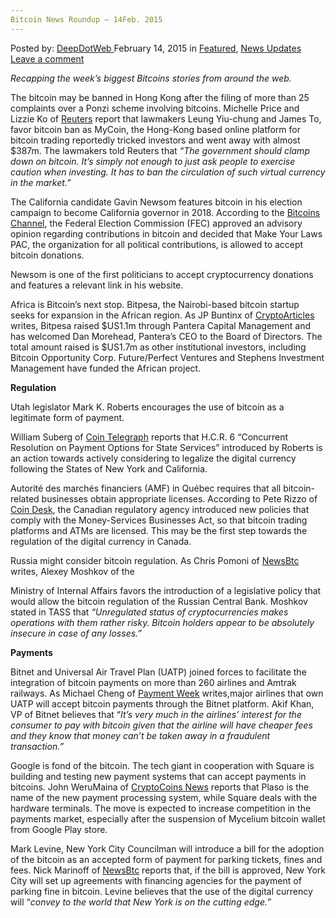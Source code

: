 ```yaml
---
Bitcoin News Roundup – 14Feb. 2015
---
```

<article class="post-listing post-9068 post type-post status-publish format-standard has-post-thumbnail hentry category-deepdot-news category-news-updates tag-14feb tag-2524 tag-bitcoin tag-news tag-roundup">
<div class="post-inner">
<span>Posted by: <a href="https://www.deepdotweb.com/author/admin/" title="">DeepDotWeb </a></span>
<span>February 14, 2015</span>
<span>in <a href="https://www.deepdotweb.com/category/deepdot-news/" rel="category tag">Featured</a>, <a href="https://www.deepdotweb.com/category/news-updates/" rel="category tag">News Updates</a></span>
<span><a href="https://www.deepdotweb.com/2015/02/14/bitcoin-news-roundup-14feb-2015/#respond">Leave a comment</a></span>
</p>
<div class="clear"></div>
<div class="entry">
<p><em>Recapping the week&#8217;s biggest Bitcoins stories from around the web. </em></p>
<p>The bitcoin may be banned in Hong Kong after the filing of more than 25 complaints over a Ponzi scheme involving bitcoins. Michelle Price and Lizzie Ko of <a href="http://in.reuters.com/article/2015/02/11/fraud-bitcoin-hongkong-idINKBN0LF12N20150211">Reuters</a> report that lawmakers Leung Yiu-chung and James To, favor bitcoin ban as MyCoin, the Hong-Kong based online platform for bitcoin trading reportedly tricked investors and went away with almost $387m. The lawmakers told Reuters that <em>“The government should clamp down on bitcoin. It’s simply not enough to just ask people to exercise caution when investing. It has to ban the circulation of such virtual currency in the market.”</em></p>
<p>The California candidate Gavin Newsom features bitcoin in his election campaign to become California governor in 2018. According to the <a href="http://bitcoinschannel.com/gavin-newsom-accepts-donations-in-bitcoin-in-bid-for-california-governor/">Bitcoins Channel</a>, the Federal Election Commission (FEC) approved an advisory opinion regarding contributions in bitcoin and decided that Make Your Laws PAC, the organization for all political contributions, is allowed to accept bitcoin donations.</p>
<p>Newsom is one of the first politicians to accept cryptocurrency donations and features a relevant link in his website.</p>
<p>Africa is Bitcoin’s next stop. Bitpesa, the Nairobi-based bitcoin startup seeks for expansion in the African region. As JP Buntinx of <a href="http://www.cryptoarticles.com/crypto-news/bitpesa-raises-us11m-in-funding-and-welcomes-new-member-to-their-board-of-directors">CryptoArticles</a> writes, Bitpesa raised $US1.1m through Pantera Capital Management and has welcomed Dan Morehead, Pantera’s CEO to the Board of Directors. The total amount raised is $US1.7m as other institutional investors, including Bitcoin Opportunity Corp. Future/Perfect Ventures and Stephens Investment Management have funded the African project.</p>
<p><strong>Regulation</strong></p>
<p>Utah legislator Mark K. Roberts encourages the use of bitcoin as a legitimate form of payment.</p>
<p>William Suberg of <a href="http://cointelegraph.com/news/113476/good-news-for-overstock-utah-considers-bitcoin-payment-for-state-services">Coin Telegraph</a> reports that H.C.R. 6 “Concurrent Resolution on Payment Options for State Services” introduced by Roberts is an action towards actively considering to legalize the digital currency following the States of New York and California.</p>
<p>Autorité des marchés financiers (AMF) in Québec requires that all bitcoin-related businesses obtain appropriate licenses. According to Pete Rizzo of <a href="http://www.coindesk.com/quebec-province-bitcoin-regulation/">Coin Desk</a>, the Canadian regulatory agency introduced new policies that comply with the Money-Services Businesses Act, so that bitcoin trading platforms and ATMs are licensed. This may be the first step towards the regulation of the digital currency in Canada.</p>
<p>Russia might consider bitcoin regulation. As Chris Pomoni of <a href="http://newsbtc.com/2015/02/10/moshkov-flirts-bitcoin-regulation/">NewsBtc</a> writes, Alexey Moshkov of the</p>
<p>Ministry of Internal Affairs favors the introduction of a legislative policy that would allow the bitcoin regulation of the Russian Central Bank. Moshkov stated in TASS that <em>“Unregulated status of cryptocurrencies makes operations with them rather risky. Bitcoin holders appear to be absolutely insecure in case of any losses.”</em></p>
<p><strong>Payments</strong></p>
<p>Bitnet and Universal Air Travel Plan (UATP) joined forces to facilitate the integration of bitcoin payments on more than 260 airlines and Amtrak railways. As Michael Cheng of <a href="http://paymentweek.com/2015-2-12-bitnet-and-utap-announce-partnership-bitcoin-payments-coming-soon-6661/">Payment Week</a> writes,major airlines that own UATP will accept bitcoin payments through the Bitnet platform. Akif Khan, VP of Bitnet believes that “<em>It&#8217;s very much in the airlines’ interest for the consumer to pay with bitcoin given that the airline will have cheaper fees and they know that money can&#8217;t be taken away in a fraudulent transaction.”</em></p>
<p>Google is fond of the bitcoin. The tech giant in cooperation with Square is building and testing new payment systems that can accept payments in bitcoins. John WeruMaina of <a href="https://www.cryptocoinsnews.com/google-may-introduce-bitcoin-new-payment-system/">CryptoCoins News</a> reports that Plaso is the name of the new payment processing system, while Square deals with the hardware terminals. The move is expected to increase competition in the payments market, especially after the suspension of Mycelium bitcoin wallet from Google Play store.</p>
<p>Mark Levine, New York City Councilman will introduce a bill for the adoption of the bitcoin as an accepted form of payment for parking tickets, fines and fees. Nick Marinoff of <a href="http://newsbtc.com/2015/02/12/according-new-york-city-councilman-mark-levine-bitcoin-make-good-penalty-money/">NewsBtc</a> reports that, if the bill is approved, New York City will set up agreements with financing agencies for the payment of parking fine in bitcoin. Levine believes that the use of the digital currency will “<em>convey to the world that New York is on the cutting edge.”</em></p>
</div>
<span style="display:none"><a href="https://www.deepdotweb.com/tag/14feb/" rel="tag">14feb</a> <a href="https://www.deepdotweb.com/tag/2015/" rel="tag">2015</a> <a href="https://www.deepdotweb.com/tag/bitcoin/" rel="tag">bitcoin</a> <a href="https://www.deepdotweb.com/tag/news/" rel="tag">news</a> <a href="https://www.deepdotweb.com/tag/roundup/" rel="tag">roundup</a></span> <span style="display:none" class="updated">2015-02-14</span>
<div style="display:none" class="vcard author" itemprop="author" itemscope itemtype="http://schema.org/Person"><strong class="fn" itemprop="name">